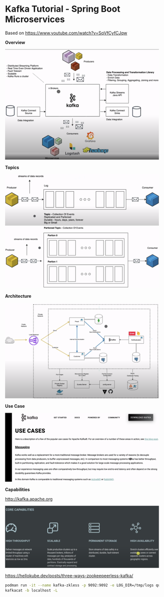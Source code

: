# Kafka Tutorial - Spring Boot Microservices

Based on <https://www.youtube.com/watch?v=SqVfCyfCJqw>

**Overview**

![kafka overview](./kafka.png)

**Topics**

![kafka topics](./kafka-topics.png)
![kafka topics](./kafka-topics-partition.png)

**Architecture**

![kafka arch](./kafka-architecture.png)

**Use Case**

![kafka use case](./kafka-use-case.png)

**Capabilities**

<http://kafka.apache.org>

![kafka core capabilities](./kafka-core-capabilities.png)

<https://hellokube.dev/posts/three-ways-zookeepeerless-kafka/>

```bash
podman run -it --name kafka-zkless -p 9092:9092 -e LOG_DIR=/tmp/logs quay.io/strimzi/kafka:latest-kafka-3.1.0-amd64 /bin/sh -c 'export CLUSTER_ID=$(bin/kafka-storage.sh random-uuid) && bin/kafka-storage.sh format -t $CLUSTER_ID -c config/kraft/server.properties && bin/kafka-server-start.sh config/kraft/server.properties'
kafkacat -b localhost -L

```